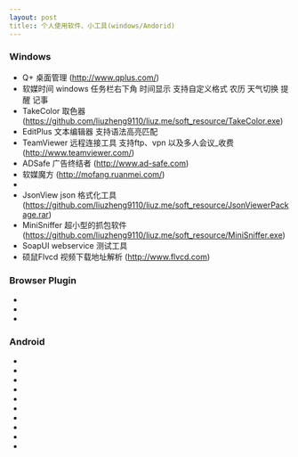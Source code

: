 ```yaml
---
layout: post
title:: 个人使用软件、小工具(windows/Andorid)
---
```


### Windows
- Q+ 桌面管理 (http://www.qplus.com/)
- 软媒时间  windows 任务栏右下角 时间显示 支持自定义格式 农历 天气切换 提醒 记事
- TakeColor 取色器 (https://github.com/liuzheng9110/liuz.me/soft_resource/TakeColor.exe)
- EditPlus 文本编辑器  支持语法高亮匹配 
- TeamViewer 远程连接工具  支持ftp、vpn 以及多人会议_收费 (http://www.teamviewer.com/)
- ADSafe 广告终结者 (http://www.ad-safe.com)
- 软媒魔方 (http://mofang.ruanmei.com/)
- 
- JsonView json 格式化工具 (https://github.com/liuzheng9110/liuz.me/soft_resource/JsonViewerPackage.rar)
- MiniSniffer 超小型的抓包软件 (https://github.com/liuzheng9110/liuz.me/soft_resource/MiniSniffer.exe)
- SoapUI webservice 测试工具 
- 硕鼠Flvcd 视频下载地址解析 (http://www.flvcd.com)

### Browser Plugin
- 
- 
- 

### Android 
- 
- 
- 
- 
- 
- 
- 
- 
- 
- 




